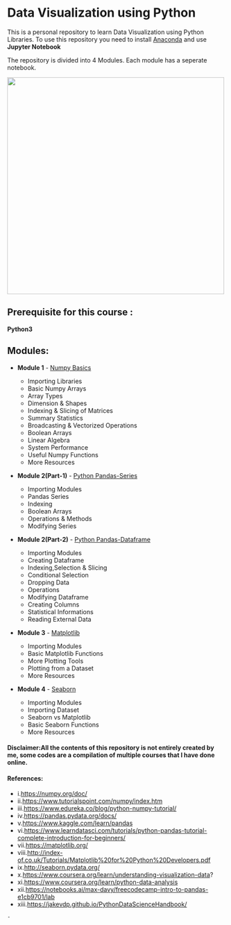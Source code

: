 # Data Visualization using Python

This is a personal repository to learn Data Visualization using Python Libraries.
To use this repository you need to install [Anaconda](https://www.anaconda.com/) and use **Jupyter Notebook**

The repository is divided into 4 Modules. Each module has a seperate notebook.

<img width=500 src="https://github.com/ffarhaaan/Data-Visualization-Using-Python-Libraries/blob/master/python-logo-png-transparent.png">

## Prerequisite for this course :
**Python3**


## Modules:

- **Module 1** - [Numpy Basics](https://github.com/ffarhaaan/Data-Visualization-Using-Python-Libraries/blob/master/M01-Numpy-Basics.ipynb)
  - Importing Libraries
  - Basic Numpy Arrays
  - Array Types
  - Dimension & Shapes
  - Indexing & Slicing of Matrices
  - Summary Statistics
  - Broadcasting & Vectorized Operations
  - Boolean Arrays
  - Linear Algebra
  - System Performance
  - Useful Numpy Functions
  - More Resources
  
- **Module 2(Part-1)** - [Python Pandas-Series](https://github.com/ffarhaaan/Data-Visualization-Using-Python-Libraries/blob/master/M02-1-pandas-series.ipynb)
  - Importing Modules
  - Pandas Series
  - Indexing
  - Boolean Arrays
  - Operations & Methods
  - Modifying Series
  
- **Module 2(Part-2)** - [Python Pandas-Dataframe](https://github.com/ffarhaaan/Data-Visualization-Using-Python-Libraries/blob/master/M02-2-pandas-dataframe.ipynb)
  - Importing Modules
  - Creating Dataframe
  - Indexing,Selection & Slicing
  - Conditional Selection
  - Dropping Data
  - Operations
  - Modifying Dataframe
  - Creating Columns
  - Statistical Informations
  - Reading External Data
  
- **Module 3** - [Matplotlib](https://github.com/ffarhaaan/Data-Visualization-Using-Python-Libraries/blob/master/M03%20-%20Matplotlib.ipynb)
  - Importing Modules
  - Basic Matplotlib Functions
  - More Plotting Tools
  - Plotting from a Dataset
  - More Resources
  
- **Module 4** - [Seaborn](https://github.com/ffarhaaan/Data-Visualization-Using-Python-Libraries/blob/master/M04%20-%20Seaborn.ipynb)
  - Importing Modules
  - Importing Dataset
  - Seaborn vs Matplotlib
  - Basic Seaborn Functions
  - More Resources
  
  

#### Disclaimer:All the contents of this repository is not entirely created by me, some codes are a compilation of multiple courses that I have done online.

#### References:
   - i.https://numpy.org/doc/
   - ii.https://www.tutorialspoint.com/numpy/index.htm
   - iii.https://www.edureka.co/blog/python-numpy-tutorial/
   - iv.https://pandas.pydata.org/docs/
   - v.https://www.kaggle.com/learn/pandas
   - vi.https://www.learndatasci.com/tutorials/python-pandas-tutorial-complete-introduction-for-beginners/
   - vii.https://matplotlib.org/
   - viii.http://index-of.co.uk/Tutorials/Matplotlib%20for%20Python%20Developers.pdf
   - ix.http://seaborn.pydata.org/
   - x.https://www.coursera.org/learn/understanding-visualization-data?
   - xi.https://www.coursera.org/learn/python-data-analysis
   - xii.https://notebooks.ai/max-davy/freecodecamp-intro-to-pandas-e1cb9701/lab
   - xiii.https://jakevdp.github.io/PythonDataScienceHandbook/
   
   
    -
